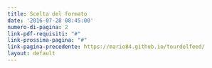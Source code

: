 ```yaml
---
title: Scelta del formato
date: '2016-07-28 08:45:00'
numero-di-pagina: 2
link-pdf-requisiti: "#"
link-prossima-pagina: "#"
link-pagina-precedente: https://mario84.github.io/tourdelfeed/
layout: default
---
```

